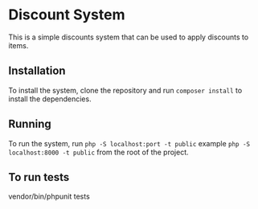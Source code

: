 # Discount System
This is a simple discounts system that can be used to apply discounts to items.

## Installation
To install the system, clone the repository and run `composer install` to install the dependencies.

## Running
To run the system, run `php -S localhost:port -t public` example `php -S localhost:8000 -t public` from the root of the project.

## To run tests
vendor/bin/phpunit tests
